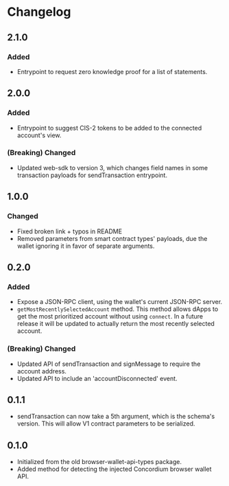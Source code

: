 # Changelog

## 2.1.0

### Added

-   Entrypoint to request zero knowledge proof for a list of statements.

## 2.0.0

### Added

-   Entrypoint to suggest CIS-2 tokens to be added to the connected account's view.

### (Breaking) Changed

-   Updated web-sdk to version 3, which changes field names in some transaction payloads for sendTransaction entrypoint.

## 1.0.0

### Changed

-   Fixed broken link + typos in README
-   Removed parameters from smart contract types' payloads, due the wallet ignoring it in favor of separate arguments.

## 0.2.0

### Added

-   Expose a JSON-RPC client, using the wallet's current JSON-RPC server.
-   `getMostRecentlySelectedAccount` method. This method allows dApps to get the most prioritized account without using `connect`. In a future release it will be updated to actually return the most recently selected account.

### (Breaking) Changed

-   Updated API of sendTransaction and signMessage to require the account address.
-   Updated API to include an 'accountDisconnected' event.

## 0.1.1

-   sendTransaction can now take a 5th argument, which is the schema's version. This will allow V1 contract parameters to be serialized.

## 0.1.0

-   Initialized from the old browser-wallet-api-types package.
-   Added method for detecting the injected Concordium browser wallet API.
